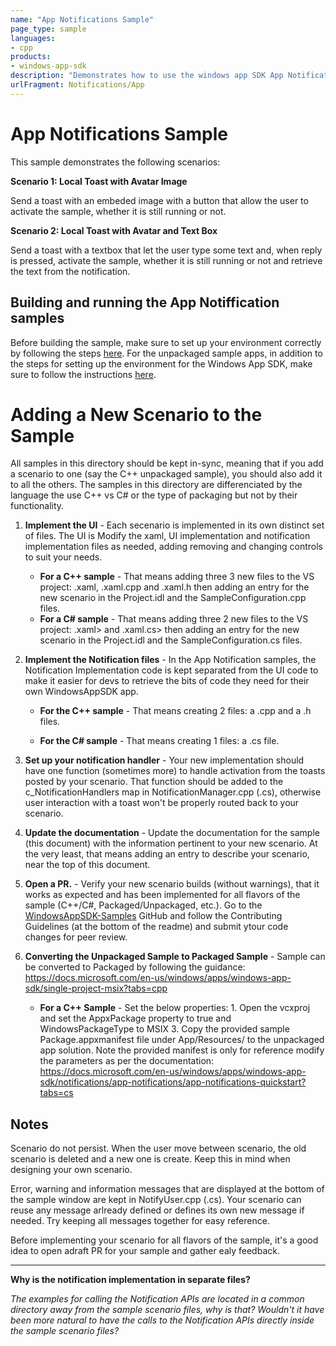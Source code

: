```yaml
---
name: "App Notifications Sample" 
page_type: sample
languages:
- cpp
products: 
- windows-app-sdk
description: "Demonstrates how to use the windows app SDK App Notifications APIs from an unpackaged WinUI app"
urlFragment: Notifications/App
---
```

# App Notifications Sample
This sample demonstrates the following scenarios:

**Scenario 1: Local Toast with Avatar Image**

Send a toast with an embeded image with a button that allow the user to activate the sample, whether it is still running or not.

**Scenario 2: Local Toast with Avatar and Text Box**

Send a toast with a textbox that let the user type some text and, when reply is pressed, activate the sample, whether it is still running or not and retrieve the text from the notification.

## Building and running the App Notiffication samples 
Before building the sample, make sure to set up your environment correctly by following the steps [here](https://docs.microsoft.com/windows/apps/windows-app-sdk/set-up-your-development-environment).
For the unpackaged sample apps, in addition to the steps for setting up the environment for the Windows App SDK, make sure to follow the instructions [here](https://docs.microsoft.com/windows/apps/windows-app-sdk/deploy-unpackaged-apps).

# Adding a New Scenario to the Sample
All samples in this directory should be kept in-sync, meaning that if you add a scenario to one (say the C++ unpackaged sample), you should also add it to all the others.
The samples in this directory are differenciated by the language the use C++ vs C# or the type of packaging but not by their functionality.

1. **Implement the UI** -
Each secenario is implemented in its own distinct set of files. The UI is Modify the xaml, UI implementation and notification implementation files as needed, adding removing and changing controls to suit your needs.
   - **For a C++ sample** -
   That means adding three 3 new files to the VS project: <NewScenario>.xaml, <NewScenario>.xaml.cpp and <NewScenario>.xaml.h then adding an entry for the new scenario in the Project.idl and the SampleConfiguration.cpp files.
   - **For a C# sample** -
   That means adding three 2 new files to the VS project: <NewScenario>.xaml> and <NewScenario>.xaml.cs> then adding an entry for the new scenario in the Project.idl and the SampleConfiguration.cs files.

2. **Implement the Notification files** -
In the App Notification samples, the Notification Implementation code is kept separated from the UI code to make it easier for devs to retrieve the bits of code they need for their own WindowsAppSDK app.
   - **For the C++ sample** -
   That means creating 2 files: a <NewScenario>.cpp and a <NewScenario>.h files.

   - **For the C# sample** -
   That means creating 1 files: a <NewScenario>.cs file.

3. **Set up your notification handler** -
Your new implementation should have one function (sometimes more) to handle activation from the toasts posted by your scenario.
That function should be added to the c_NotificationHandlers map in NotificationManager.cpp (.cs), otherwise user interaction with a toast won't be properly routed back to your scenario.

4. **Update the documentation** -
Update the documentation for the sample (this document) with the information pertinent to your new scenario.
At the very least, that means adding an entry to describe your scenario, near the top of this document.

5. **Open a PR.** -
Verify your new scenario builds (without warnings), that it works as expected and has been implemented for all flavors of the sample (C++/C#, Packaged/Unpackaged, etc.).
Go to the [WindowsAppSDK-Samples](https://github.com/microsoft/WindowsAppSDK-Samples) GitHub and follow the Contributing Guidelines (at the bottom of the readme) and submit ytour code changes for peer review.

6. **Converting the Unpackaged Sample to Packaged Sample** -
Sample can be converted to Packaged by following the guidance: https://docs.microsoft.com/en-us/windows/apps/windows-app-sdk/single-project-msix?tabs=cpp
   - **For a C++ Sample** - Set the below properties:
         1. Open the vcxproj and set the AppxPackage property to true and WindowsPackageType to MSIX
         3. Copy the provided sample Package.appxmanifest file under App/Resources/ to the unpackaged app solution. Note the provided manifest is only for reference modify the parameters as per the documentation:
            https://docs.microsoft.com/en-us/windows/apps/windows-app-sdk/notifications/app-notifications/app-notifications-quickstart?tabs=cs

## Notes
Scenario do not persist. When the user move between scenario, the old scenario is deleted and a new one is create.
Keep this in mind when designing your own scenario.

Error, warning and information messages that are displayed at the bottom of the sample window are kept in NotifyUser.cpp (.cs).
Your scenario can reuse any message arlready defined or defines its own new message if needed.
Try keeping all messages together for easy reference. 

Before implementing your scenario for all flavors of the sample, it's a good idea to open adraft PR for your sample and gather ealy feedback.

---
**Why is the notification implementation in separate files?**

*The examples for calling the Notification APIs are located in a common directory away from the sample scenario files, why is that?*
*Wouldn't it have been more natural to have the calls to the Notification APIs directly inside the sample scenario files?*
